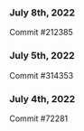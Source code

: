 ### July 8th, 2022

Commit #212385

### July 5th, 2022

Commit #314353


### July 4th, 2022

Commit #72281
